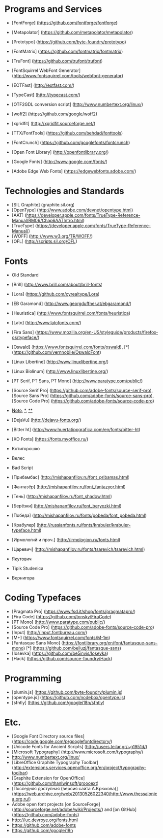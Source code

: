 Programs and Services
=====================
* [FontForge] (https://github.com/fontforge/fontforge)
* [Metapolator] (https://github.com/metapolator/metapolator)
* [Prototypo] (https://github.com/byte-foundry/prototypo)
* [FontMatrix] (https://github.com/fontmatrix/fontmatrix)
* [TruFont] (https://github.com/trufont/trufont)
* [FontSquirrel WebFont Generator]
  (http://www.fontsquirrel.com/tools/webfont-generator)
* [EOTFast] (http://eotfast.com/)
* [TypeCast] (http://typecast.com/)
* [OTF2GDL conversion script] (http://www.numbertext.org/linux/)
* [woff2] (https://github.com/google/woff2)
* [xgridfit] (http://xgridfit.sourceforge.net/)
* [TTX/FontTools] (https://github.com/behdad/fonttools)
* [FontCrunch] (https://github.com/googlefonts/fontcrunch)

* [Open Font Library] (http://openfontlibrary.org/)
* [Google Fonts] (http://www.google.com/fonts/)
* [Adobe Edge Web Fonts] (https://edgewebfonts.adobe.com/)

Technologies and Standards
==========================
* [SIL Graphite] (graphite.sil.org)
* [OpenType] (http://www.adobe.com/devnet/opentype.html)
* [AAT]
  (https://developer.apple.com/fonts/TrueType-Reference-Manual/RM06/Chap6AATIntro.html)
* [TrueType] (https://developer.apple.com/fonts/TrueType-Reference-Manual/)
* [WOFF] (http://www.w3.org/TR/WOFF/)
* [OFL] (http://scripts.sil.org/OFL)

Fonts
=====
* Old Standard
* [Brill] (http://www.brill.com/about/brill-fonts)
* [Lora] (https://github.com/cyrealtype/Lora)
* [EB Garamond] (http://www.georgduffner.at/ebgaramond/)
* [Heuristica] (http://www.fontsquirrel.com/fonts/heuristica)
* [Lato] (http://www.latofonts.com/)
* [Fira Sans]
  (https://www.mozilla.org/en-US/styleguide/products/firefox-os/typeface/)
* [Oswald] (https://www.fontsquirrel.com/fonts/oswald),
  [*] (https://github.com/vernnobile/OswaldFont)
* [Linux Libertine] (http://www.linuxlibertine.org/)
* [Linux Biolinum] (http://www.linuxlibertine.org/)
* [PT Serif, PT Sans, PT Mono] (http://www.paratype.com/public/)
* [Source Serif Pro] (https://github.com/adobe-fonts/source-serif-pro),
  [Source Sans Pro] (https://github.com/adobe-fonts/source-sans-pro),
  [Source Code Pro] (https://github.com/adobe-fonts/source-code-pro)
* [Noto](https://www.google.com/get/noto/),
  [*](https://github.com/googlei18n/noto-fonts),
  [**](https://github.com/googlei18n/noto-source)
* [DejaVu] (http://dejavu-fonts.org/)
* [Bitter ht] (http://www.huertatipografica.com/en/fonts/bitter-ht)
* [XO Fonts] (https://fonts.myoffice.ru/)

* Котигорошко
* Велес
* Bad Script

* [Прибамбас] (http://mishapanfilov.ru/font_pribamas.html)
* [Фантазёр] (http://mishapanfilov.ru/font_fantazyor.html)
* [Тень] (http://mishapanfilov.ru/font_shadow.html)
* [Берёзки] (http://mishapanfilov.ru/font_beryozki.html)
* [Победа] (http://mishapanfilov.ru/fonts/pobeda/font_pobeda.html)
* [Крабулер] (http://russianfonts.ru/fonts/krabuler/krabuler-typeface.html)

* [Ирмологий и проч.] (http://irmologion.ru/fonts.html)
* [Царевич] (http://mishapanfilov.ru/fonts/tsarevich/tsarevich.html)
* Якутович
* Tipik Studenica
* Вернигора

Coding Typefaces
================
* [Pragmata Pro] (https://www.fsd.it/shop/fonts/pragmatapro/)
* [Fira Code] (https://github.com/tonsky/FiraCode)
* [PT Mono] (http://www.paratype.com/public/)
* [Source Code Pro] (https://github.com/adobe-fonts/source-code-pro)
* [Input] (http://input.fontbureau.com/)
* [M+] (https://www.fontsquirrel.com/fonts/M-1m)
* [Fantasque Sans Mono] (https://fontlibrary.org/en/font/fantasque-sans-mono)
  [*] (https://github.com/belluzj/fantasque-sans)
* [Iosevka] (https://github.com/be5invis/Iosevka)
* [Hack] (https://github.com/source-foundry/Hack)

Programming
===========
* [plumin.js] (https://github.com/byte-foundry/plumin.js)
* [opentype.js] (https://github.com/nodebox/opentype.js)
* [sfntly] (https://github.com/googlei18n/sfntly)

Etc.
====
* [Google Font Directory source files]
  (https://code.google.com/p/googlefontdirectory/)
* [Unicode Fonts for Ancient Scripts] (http://users.teilar.gr/~g1951d/)
* [Microsoft Typography] (http://www.microsoft.com/typography/)
* http://www.numbertext.org/linux/
* [LibreOffice Graphite Typography Toolbar]
  (http://extensions.services.openoffice.org/en/project/typography-toolbar)
* [Graphite Extension for OpenOffice] (https://github.com/thanlwinsoft/groooext)
* [Последняя доступная (версия сайта А.Крюкова)]
  (https://web.archive.org/web/20130526022340/http://www.thessalonica.org.ru/)
* Adobe open font projects
  [on SourceForge] (http://sourceforge.net/adobe/wiki/Projects/)
  and [on GitHub] (https://github.com/adobe-fonts)
* http://luc.devroye.org/fonts.html
* https://github.com/adobe-fonts
* https://github.com/googlei18n
